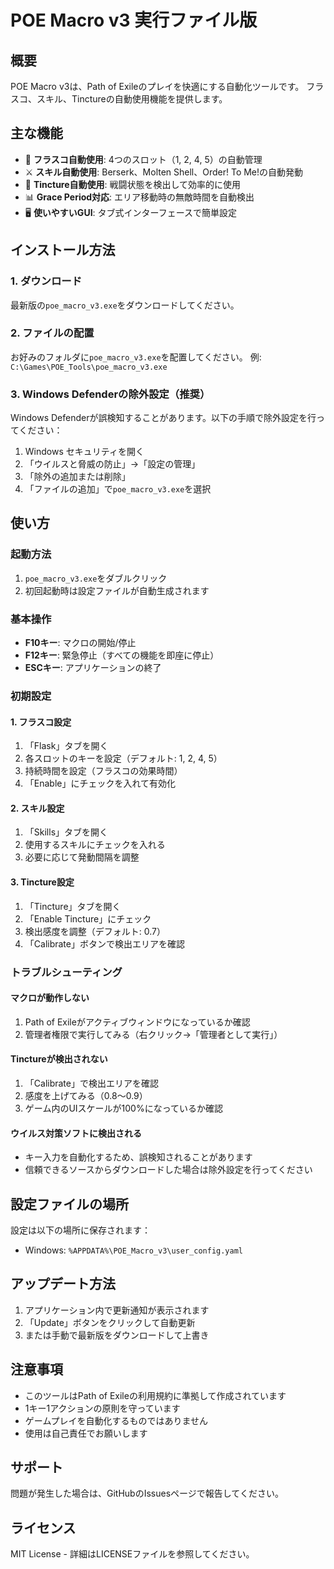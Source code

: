 # POE Macro v3 実行ファイル版

## 概要
POE Macro v3は、Path of Exileのプレイを快適にする自動化ツールです。
フラスコ、スキル、Tinctureの自動使用機能を提供します。

## 主な機能
- 🍾 **フラスコ自動使用**: 4つのスロット（1, 2, 4, 5）の自動管理
- ⚔️ **スキル自動使用**: Berserk、Molten Shell、Order! To Me!の自動発動
- 🎯 **Tincture自動使用**: 戦闘状態を検出して効率的に使用
- 📊 **Grace Period対応**: エリア移動時の無敵時間を自動検出
- 🖥️ **使いやすいGUI**: タブ式インターフェースで簡単設定

## インストール方法

### 1. ダウンロード
最新版の`poe_macro_v3.exe`をダウンロードしてください。

### 2. ファイルの配置
お好みのフォルダに`poe_macro_v3.exe`を配置してください。
例: `C:\Games\POE_Tools\poe_macro_v3.exe`

### 3. Windows Defenderの除外設定（推奨）
Windows Defenderが誤検知することがあります。以下の手順で除外設定を行ってください：

1. Windows セキュリティを開く
2. 「ウイルスと脅威の防止」→「設定の管理」
3. 「除外の追加または削除」
4. 「ファイルの追加」で`poe_macro_v3.exe`を選択

## 使い方

### 起動方法
1. `poe_macro_v3.exe`をダブルクリック
2. 初回起動時は設定ファイルが自動生成されます

### 基本操作
- **F10キー**: マクロの開始/停止
- **F12キー**: 緊急停止（すべての機能を即座に停止）
- **ESCキー**: アプリケーションの終了

### 初期設定

#### 1. フラスコ設定
1. 「Flask」タブを開く
2. 各スロットのキーを設定（デフォルト: 1, 2, 4, 5）
3. 持続時間を設定（フラスコの効果時間）
4. 「Enable」にチェックを入れて有効化

#### 2. スキル設定
1. 「Skills」タブを開く
2. 使用するスキルにチェックを入れる
3. 必要に応じて発動間隔を調整

#### 3. Tincture設定
1. 「Tincture」タブを開く
2. 「Enable Tincture」にチェック
3. 検出感度を調整（デフォルト: 0.7）
4. 「Calibrate」ボタンで検出エリアを確認

### トラブルシューティング

#### マクロが動作しない
1. Path of Exileがアクティブウィンドウになっているか確認
2. 管理者権限で実行してみる（右クリック→「管理者として実行」）

#### Tinctureが検出されない
1. 「Calibrate」で検出エリアを確認
2. 感度を上げてみる（0.8～0.9）
3. ゲーム内のUIスケールが100%になっているか確認

#### ウイルス対策ソフトに検出される
- キー入力を自動化するため、誤検知されることがあります
- 信頼できるソースからダウンロードした場合は除外設定を行ってください

## 設定ファイルの場所
設定は以下の場所に保存されます：
- Windows: `%APPDATA%\POE_Macro_v3\user_config.yaml`

## アップデート方法
1. アプリケーション内で更新通知が表示されます
2. 「Update」ボタンをクリックして自動更新
3. または手動で最新版をダウンロードして上書き

## 注意事項
- このツールはPath of Exileの利用規約に準拠して作成されています
- 1キー1アクションの原則を守っています
- ゲームプレイを自動化するものではありません
- 使用は自己責任でお願いします

## サポート
問題が発生した場合は、GitHubのIssuesページで報告してください。

## ライセンス
MIT License - 詳細はLICENSEファイルを参照してください。